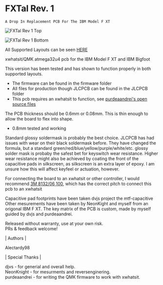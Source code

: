 # FXTal Rev. 1 
    A Drop In Replacement PCB For The IBM Model F XT
                                            
![FXTal Rev 1 Top](https://user-images.githubusercontent.com/61422584/179565412-8c3d6d32-b7e7-4cad-a85a-7e6a7c6160ef.png)

![FXTal Rev 1 Bottom](https://user-images.githubusercontent.com/61422584/179565470-c42fb73c-9dda-4921-adb6-3a8569d6f8ff.png)

All Supported Layouts can be seen [HERE](http://www.keyboard-layout-editor.com/#/gists/daab9567d1fe4691fd52719a6adab8b0)

xwhatsit/QMK atmega32u4 pcb for the IBM Model F XT and IBM Bigfoot

This version has been tested and has shown to function properly in both supported layouts.
- The firmware can be found in the firmware folder
- All files for production though JLCPCB can be found in the JLCPCB folder
- This pcb requires an xwhatsit to function, see [purdeaandrei's open source files](https://github.com/purdeaandrei/SMDModelFController)

The PCB thickness should be 0.6mm or 0.08mm. This is thin enough to allow the board to flex into shape.
- 0.8mm tested and working

Standard glossy soldermask is probably the best choice. JLCPCB has had issues with wear on their black soldermask before. They have changed the formula, but a standard green/red/blue/yellow/purple/white/etc. glossy solder mask is probaby the safest bet for keyswitch wear resistance. Higher wear resistance might also be achieved by coating the front of the capacitive pads in silkscreen, as silkscreen is an extra layer of epoxy. I am unsure how this will affect keyfeel or actuation, however.

For connecting the board to an xwhatsit or other controller, I would recommend [3M 8132/06 100](https://www.digikey.com/en/products/detail/3m/8132-06-100/7809902), which has the correct pitch to connect this pcb to an xwhatsit



Capacitive pad footprints have been taken dvjs project the mtf-capacitive Other mesurements have been taken by NeonKight and myself from an origonal IBM F XT. The key matrix of the PCB is custom, made by myself guided by dvjs and purdeaandrei.

Released without warranty, use at your own risk.  
PRs & feedback welcome!

| Authors | 

Alectardy98

| Special Thanks |

djvs - for generial and overall help.   
NeonKnight - for mesurments and reversenginering.   
purdeaandrei - for writing the QMK firmware to work with xwhatsit.   
